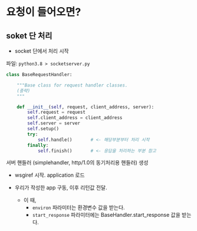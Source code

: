 # 요청이 들어오면?

## soket 단 처리

+ socket 단에서 처리 시작

파일: `python3.8 > socketserver.py`

```python
class BaseRequestHandler:

    """Base class for request handler classes.
    (중략)
    """

    def __init__(self, request, client_address, server):
        self.request = request
        self.client_address = client_address
        self.server = server
        self.setup()
        try:
            self.handle()       # <- 해당부분부터 처리 시작 
        finally:
            self.finish()       # <- 응답을 처리하는 부분 참고
```

서버 핸들러 (simplehandler, http/1.0의 동기처리용 핸들러) 생성

+ wsgiref 시작. application 로드

+ 우리가 작성한 app 구동, 이후 리턴값 전달.
    + 이 때,
        + `environ` 파라미터는 환경변수 값을 받는다.
        + `start_response` 파라미터에는 BaseHandler.start_response 값을 받는다.
